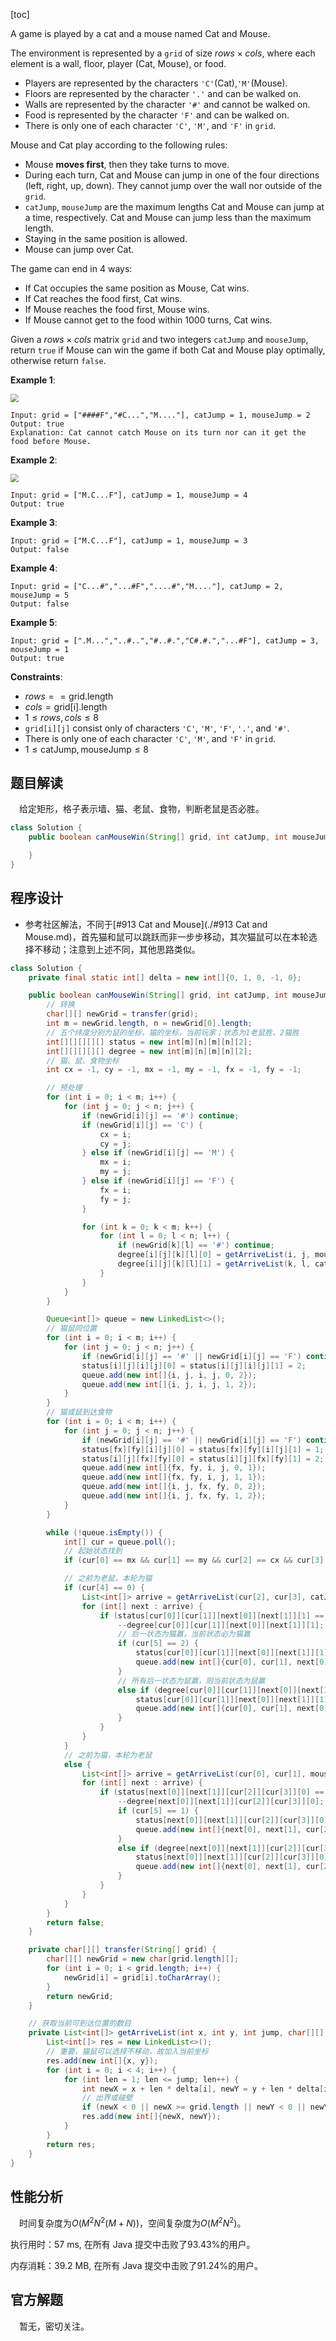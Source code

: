 [toc]

A game is played by a cat and a mouse named Cat and Mouse.

The environment is represented by a `grid` of size $rows \times cols$, where each element is a wall, floor, player (Cat, Mouse), or food.

* Players are represented by the characters `'C'`(Cat),`'M'`(Mouse).
* Floors are represented by the character `'.'` and can be walked on.
* Walls are represented by the character `'#'` and cannot be walked on.
* Food is represented by the character `'F'` and can be walked on.
* There is only one of each character `'C'`, `'M'`, and `'F'` in `grid`.

Mouse and Cat play according to the following rules:

* Mouse **moves first**, then they take turns to move.
* During each turn, Cat and Mouse can jump in one of the four directions (left, right, up, down). They cannot jump over the wall nor outside of the `grid`.
* `catJump`, `mouseJump` are the maximum lengths Cat and Mouse can jump at a time, respectively. Cat and Mouse can jump less than the maximum length.
* Staying in the same position is allowed.
* Mouse can jump over Cat.

The game can end in $4$ ways:

* If Cat occupies the same position as Mouse, Cat wins.
* If Cat reaches the food first, Cat wins.
* If Mouse reaches the food first, Mouse wins.
* If Mouse cannot get to the food within $1000$ turns, Cat wins.

Given a $rows \times cols$ matrix `grid` and two integers `catJump` and `mouseJump`, return `true` if Mouse can win the game if both Cat and Mouse play optimally, otherwise return `false`.

 

**Example 1**:

<img src="../images/#1728_exp1.png" style="zoom:80%;" />

```
Input: grid = ["####F","#C...","M...."], catJump = 1, mouseJump = 2
Output: true
Explanation: Cat cannot catch Mouse on its turn nor can it get the food before Mouse.
```

**Example 2**:

<img src="../images/#1728_exp2.png" style="zoom:80%;" />

```
Input: grid = ["M.C...F"], catJump = 1, mouseJump = 4
Output: true
```

**Example 3**:

```
Input: grid = ["M.C...F"], catJump = 1, mouseJump = 3
Output: false
```

**Example 4**:

```
Input: grid = ["C...#","...#F","....#","M...."], catJump = 2, mouseJump = 5
Output: false
```

**Example 5**:

```
Input: grid = [".M...","..#..","#..#.","C#.#.","...#F"], catJump = 3, mouseJump = 1
Output: true
```



**Constraints**:

* $rows == \text{grid.length}$
* $cols = \text{grid[i].length}$
* $1 \le rows, cols \le 8$
* `grid[i][j]` consist only of characters `'C'`, `'M'`, `'F'`, `'.'`, and `'#'`.
* There is only one of each character `'C'`, `'M'`, and `'F'` in `grid`.
* $1 \le \text{catJump}, \text{mouseJump} \le 8$



## 题目解读

&emsp;给定矩形，格子表示墙、猫、老鼠、食物，判断老鼠是否必胜。

```java
class Solution {
    public boolean canMouseWin(String[] grid, int catJump, int mouseJump) {

    }
}
```

## 程序设计

* 参考社区解法，不同于[#913 Cat and Mouse](./#913 Cat and Mouse.md)，首先猫和鼠可以跳跃而非一步步移动，其次猫鼠可以在本轮选择不移动；注意到上述不同，其他思路类似。

```java
class Solution {
    private final static int[] delta = new int[]{0, 1, 0, -1, 0};

    public boolean canMouseWin(String[] grid, int catJump, int mouseJump) {
        // 转换
        char[][] newGrid = transfer(grid);
        int m = newGrid.length, n = newGrid[0].length;
        // 五个纬度分别为鼠的坐标，猫的坐标，当前玩家；状态为1老鼠胜，2猫胜
        int[][][][][] status = new int[m][n][m][n][2];
        int[][][][][] degree = new int[m][n][m][n][2];
        // 猫、鼠、食物坐标
        int cx = -1, cy = -1, mx = -1, my = -1, fx = -1, fy = -1;

        // 预处理
        for (int i = 0; i < m; i++) {
            for (int j = 0; j < n; j++) {
                if (newGrid[i][j] == '#') continue;
                if (newGrid[i][j] == 'C') {
                    cx = i;
                    cy = j;
                } else if (newGrid[i][j] == 'M') {
                    mx = i;
                    my = j;
                } else if (newGrid[i][j] == 'F') {
                    fx = i;
                    fy = j;
                }

                for (int k = 0; k < m; k++) {
                    for (int l = 0; l < n; l++) {
                        if (newGrid[k][l] == '#') continue;
                        degree[i][j][k][l][0] = getArriveList(i, j, mouseJump, newGrid).size();
                        degree[i][j][k][l][1] = getArriveList(k, l, catJump, newGrid).size();
                    }
                }
            }
        }

        Queue<int[]> queue = new LinkedList<>();
        // 猫鼠同位置
        for (int i = 0; i < m; i++) {
            for (int j = 0; j < n; j++) {
                if (newGrid[i][j] == '#' || newGrid[i][j] == 'F') continue;
                status[i][j][i][j][0] = status[i][j][i][j][1] = 2;
                queue.add(new int[]{i, j, i, j, 0, 2});
                queue.add(new int[]{i, j, i, j, 1, 2});
            }
        }
        // 猫或鼠到达食物
        for (int i = 0; i < m; i++) {
            for (int j = 0; j < n; j++) {
                if (newGrid[i][j] == '#' || newGrid[i][j] == 'F') continue;
                status[fx][fy][i][j][0] = status[fx][fy][i][j][1] = 1;
                status[i][j][fx][fy][0] = status[i][j][fx][fy][1] = 2;
                queue.add(new int[]{fx, fy, i, j, 0, 1});
                queue.add(new int[]{fx, fy, i, j, 1, 1});
                queue.add(new int[]{i, j, fx, fy, 0, 2});
                queue.add(new int[]{i, j, fx, fy, 1, 2});
            }
        }

        while (!queue.isEmpty()) {
            int[] cur = queue.poll();
            // 起始状态找到
            if (cur[0] == mx && cur[1] == my && cur[2] == cx && cur[3] == cy && cur[4] == 0) return status[mx][my][cx][cy][0] == 1;

            // 之前为老鼠，本轮为猫
            if (cur[4] == 0) {
                List<int[]> arrive = getArriveList(cur[2], cur[3], catJump, newGrid);
                for (int[] next : arrive) {
                    if (status[cur[0]][cur[1]][next[0]][next[1]][1] == 0) {
                        --degree[cur[0]][cur[1]][next[0]][next[1]][1];
                        // 后一状态为猫赢，当前状态必为猫赢
                        if (cur[5] == 2) {
                            status[cur[0]][cur[1]][next[0]][next[1]][1] = 2;
                            queue.add(new int[]{cur[0], cur[1], next[0], next[1], 1, 2});
                        }
                        // 所有后一状态为鼠赢，则当前状态为鼠赢
                        else if (degree[cur[0]][cur[1]][next[0]][next[1]][1] == 0) {
                            status[cur[0]][cur[1]][next[0]][next[1]][1] = 1;
                            queue.add(new int[]{cur[0], cur[1], next[0], next[1], 1, 1});
                        }
                    }
                }
            }
            // 之前为猫，本轮为老鼠
            else {
                List<int[]> arrive = getArriveList(cur[0], cur[1], mouseJump, newGrid);
                for (int[] next : arrive) {
                    if (status[next[0]][next[1]][cur[2]][cur[3]][0] == 0) {
                        --degree[next[0]][next[1]][cur[2]][cur[3]][0];
                        if (cur[5] == 1) {
                            status[next[0]][next[1]][cur[2]][cur[3]][0] = 1;
                            queue.add(new int[]{next[0], next[1], cur[2], cur[3], 0, 1});
                        }
                        else if (degree[next[0]][next[1]][cur[2]][cur[3]][0] == 0) {
                            status[next[0]][next[1]][cur[2]][cur[3]][0] = 2;
                            queue.add(new int[]{next[0], next[1], cur[2], cur[3], 0, 2});
                        }
                    }
                }
            }
        }
        return false;
    }

    private char[][] transfer(String[] grid) {
        char[][] newGrid = new char[grid.length][];
        for (int i = 0; i < grid.length; i++) {
            newGrid[i] = grid[i].toCharArray();
        }
        return newGrid;
    }

    // 获取当前可到达位置的数目
    private List<int[]> getArriveList(int x, int y, int jump, char[][] grid) {
        List<int[]> res = new LinkedList<>();
        // 重要，猫鼠可以选择不移动，故加入当前坐标
        res.add(new int[]{x, y});
        for (int i = 0; i < 4; i++) {
            for (int len = 1; len <= jump; len++) {
                int newX = x + len * delta[i], newY = y + len * delta[i + 1];
                // 出界或碰壁
                if (newX < 0 || newX >= grid.length || newY < 0 || newY >= grid[0].length || grid[newX][newY] == '#') break;
                res.add(new int[]{newX, newY});
            }
        }
        return res;
    }
}
```

## 性能分析

&emsp;时间复杂度为$O(M^2N^2(M + N))$，空间复杂度为$O(M^2N^2)$。

执行用时：57 ms, 在所有 Java 提交中击败了93.43%的用户。

内存消耗：39.2 MB, 在所有 Java 提交中击败了91.24%的用户。

## 官方解题

&emsp;暂无，密切关注。
